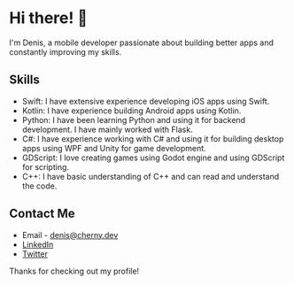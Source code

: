 # Hi there! 👋

I'm Denis, a mobile developer passionate about building better apps and constantly improving my skills.

## Skills

- Swift: I have extensive experience developing iOS apps using Swift.
- Kotlin: I have experience building Android apps using Kotlin.
- Python: I have been learning Python and using it for backend development. I have mainly worked with Flask.
- C#: I have experience working with C# and using it for building desktop apps using WPF and Unity for game development.
- GDScript: I love creating games using Godot engine and using GDScript for scripting.
- C++: I have basic understanding of C++ and can read and understand the code.

## Contact Me

- Email - denis@cherny.dev
- [LinkedIn](https://www.linkedin.com/in/denis-cherny-orme/)
- [Twitter](https://twitter.com/menteVali)

Thanks for checking out my profile!
